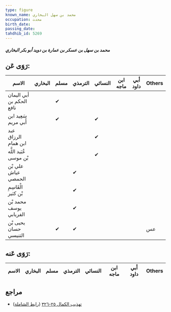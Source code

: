 ```yaml
---
type: figure
known_name: محمد بن سهل البخاري
occupation: محدث
birth_date:
passing_date:
tahdhib_id: 5269
---
```

##### محمد بن سهل بن عسكر بن عمارة بن دويد أبو بكر البخاري

## رَوَى عَن:
| الاسم                    | البخاري | مسلم | الترمذي | النسائي | ابن ماجه | أبي داود | Others |
| ------------------------ | ------- | ---- | ------- | ------- | -------- | -------- | ------ |
| أبي اليمان الحكم بن نافع |         | ✔    |         |         |          |          |        |
| سَعِيد ابن أَبي مريم     |         | ✔    |         | ✔       |          |          |        |
| عبد الرزاق ابن همام      |         |      |         | ✔       |          |          |        |
| عُبَيد اللَّه بْن موسى   |         |      |         | ✔       |          |          |        |
| علي بْن عياش الحمصي      |         |      | ✔       |         |          |          |        |
| الْقَاسِمِ بْن كثير      |         |      | ✔       |         |          |          |        |
| محمد بْن يوسف الفريابي   |         |      | ✔       |         |          |          |        |
| يحيى بْن حسان التنيسي    |         | ✔    | ✔       |         |          |          | عس     |
## رَوَى عَنه:
| الاسم | البخاري | مسلم | الترمذي | النسائي | ابن ماجه | أبي داود | Others |
| ----- | ------- | ---- | ------- | ------- | -------- | -------- | ------ |
## مراجع
- [تهذيب الكمال ٢٥-٣٢٦](obsidian://open?vault=Tahdhib-al-Kamal&file=Figures/٥٢٦٩-محمد%20بن%20سهل%20بن%20عسكر%20بن%20عمارة%20بن%20دويد%20أبو%20بكر%20البخاري) ([رابط الشاملة](https://shamela.ws/book/3722/13419))